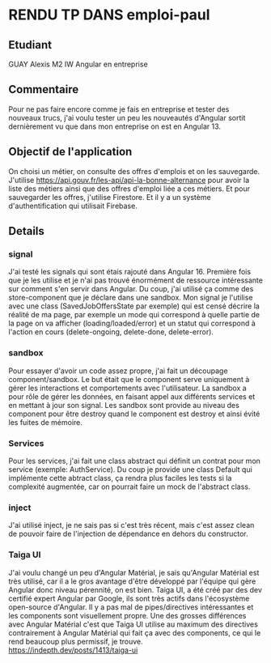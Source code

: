 # RENDU TP DANS emploi-paul

## Etudiant

GUAY Alexis
M2 IW
Angular en entreprise

## Commentaire

Pour ne pas faire encore comme je fais en entreprise et tester des nouveaux trucs, j'ai voulu tester un peu les nouveautés d'Angular sortit dernièrement vu que dans mon entreprise on est en Angular 13.

## Objectif de l'application

On choisi un métier, on consulte des offres d'emplois et on les sauvegarde.
J'utilise https://api.gouv.fr/les-api/api-la-bonne-alternance pour avoir la liste des métiers ainsi que des offres d'emploi liée a ces métiers.
Et pour sauvegarder les offres, j'utilise Firestore. Et il y a un système d'authentification qui utilisait Firebase.

## Details

### signal

J'ai testé les signals qui sont étais rajouté dans Angular 16. Première fois que je les utilise et je n'ai pas trouvé énormément de ressource intéressante sur comment s'en servir dans Angular.
Du coup, j'ai utilisé ça comme des store-component que je déclare dans une sandbox. Mon signal je l'utilise avec une class (SavedJobOffersState par exemple) qui est censé décrire la réalité de ma page, par exemple un mode qui correspond à quelle partie de la page on va afficher (loading/loaded/error) et un statut qui correspond à l'action en cours (delete-ongoing, delete-done, delete-error).

### sandbox

Pour essayer d'avoir un code assez propre, j'ai fait un découpage component/sandbox. Le but était que le component serve uniquement à gérer les interactions et comportements avec l'utilisateur. La sandbox a pour rôle de gérer les données, en faisant appel aux différents services et en mettant à jour son signal. Les sandbox sont provide au niveau des component pour être destroy quand le component est destroy et ainsi évité les fuites de mémoire.

### Services

Pour les services, j'ai fait une class abstract qui définit un contrat pour mon service (exemple: AuthService). Du coup je provide une class Default qui implémente cette abtract class, ça rendra plus faciles les tests si la complexité augmentée, car on pourrait faire un mock de l'abstract class.

### inject

J'ai utilisé inject, je ne sais pas si c'est très récent, mais c'est assez clean de pouvoir faire de l'injection de dépendance en dehors du constructor.

### Taiga UI

J'ai voulu changé un peu d'Angular Matérial, je sais qu'Angular Matérial est très utilisé, car il a le gros avantage d'être développé par l'équipe qui gère Angular donc niveau pérennité, on est bien.
Taiga UI, a été créé par des dev certifié expert Angular par Google, ils sont très actifs dans l'écosystème open-source d'Angular.
Il y a pas mal de pipes/directives intéressantes et les components sont visuellement propre.
Une des grosses différences avec Angular Matérial c'est que Taiga UI utilise au maximum des directives contrairement à Angular Matérial qui fait ça avec des components, ce qui le rend beaucoup plus permissif, je trouve.
https://indepth.dev/posts/1413/taiga-ui
